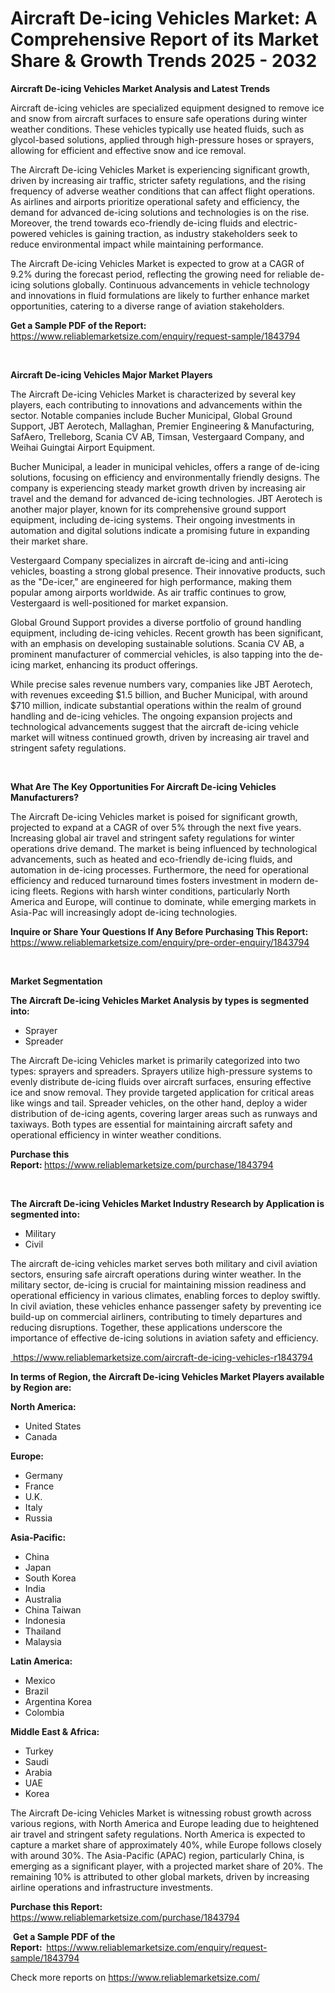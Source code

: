 <p><h1>Aircraft De-icing Vehicles Market: A Comprehensive Report of its Market Share & Growth Trends 2025 - 2032</h1></p><p><strong>Aircraft De-icing Vehicles Market Analysis and Latest Trends</strong></p>
<p><p>Aircraft de-icing vehicles are specialized equipment designed to remove ice and snow from aircraft surfaces to ensure safe operations during winter weather conditions. These vehicles typically use heated fluids, such as glycol-based solutions, applied through high-pressure hoses or sprayers, allowing for efficient and effective snow and ice removal.</p><p>The Aircraft De-icing Vehicles Market is experiencing significant growth, driven by increasing air traffic, stricter safety regulations, and the rising frequency of adverse weather conditions that can affect flight operations. As airlines and airports prioritize operational safety and efficiency, the demand for advanced de-icing solutions and technologies is on the rise. Moreover, the trend towards eco-friendly de-icing fluids and electric-powered vehicles is gaining traction, as industry stakeholders seek to reduce environmental impact while maintaining performance.</p><p>The Aircraft De-icing Vehicles Market is expected to grow at a CAGR of 9.2% during the forecast period, reflecting the growing need for reliable de-icing solutions globally. Continuous advancements in vehicle technology and innovations in fluid formulations are likely to further enhance market opportunities, catering to a diverse range of aviation stakeholders.</p></p>
<p><strong>Get a Sample PDF of the Report:&nbsp;</strong> <a href="https://www.reliablemarketsize.com/enquiry/request-sample/1843794?utm_campaign=3226&utm_medium=2&utm_source=Github&utm_content=ia&utm_term=12042025&utm_id=aircraft-de-icing-vehicles">https://www.reliablemarketsize.com/enquiry/request-sample/1843794</a></p>
<p>&nbsp;</p>
<p><strong>Aircraft De-icing Vehicles Major Market Players</strong></p>
<p><p>The Aircraft De-icing Vehicles Market is characterized by several key players, each contributing to innovations and advancements within the sector. Notable companies include Bucher Municipal, Global Ground Support, JBT Aerotech, Mallaghan, Premier Engineering & Manufacturing, SafAero, Trelleborg, Scania CV AB, Timsan, Vestergaard Company, and Weihai Guingtai Airport Equipment.</p><p>Bucher Municipal, a leader in municipal vehicles, offers a range of de-icing solutions, focusing on efficiency and environmentally friendly designs. The company is experiencing steady market growth driven by increasing air travel and the demand for advanced de-icing technologies. JBT Aerotech is another major player, known for its comprehensive ground support equipment, including de-icing systems. Their ongoing investments in automation and digital solutions indicate a promising future in expanding their market share.</p><p>Vestergaard Company specializes in aircraft de-icing and anti-icing vehicles, boasting a strong global presence. Their innovative products, such as the "De-icer," are engineered for high performance, making them popular among airports worldwide. As air traffic continues to grow, Vestergaard is well-positioned for market expansion.</p><p>Global Ground Support provides a diverse portfolio of ground handling equipment, including de-icing vehicles. Recent growth has been significant, with an emphasis on developing sustainable solutions. Scania CV AB, a prominent manufacturer of commercial vehicles, is also tapping into the de-icing market, enhancing its product offerings.</p><p>While precise sales revenue numbers vary, companies like JBT Aerotech, with revenues exceeding $1.5 billion, and Bucher Municipal, with around $710 million, indicate substantial operations within the realm of ground handling and de-icing vehicles. The ongoing expansion projects and technological advancements suggest that the aircraft de-icing vehicle market will witness continued growth, driven by increasing air travel and stringent safety regulations.</p></p>
<p>&nbsp;</p>
<p><strong>What Are The Key Opportunities For Aircraft De-icing Vehicles Manufacturers?</strong></p>
<p><p>The Aircraft De-icing Vehicles market is poised for significant growth, projected to expand at a CAGR of over 5% through the next five years. Increasing global air travel and stringent safety regulations for winter operations drive demand. The market is being influenced by technological advancements, such as heated and eco-friendly de-icing fluids, and automation in de-icing processes. Furthermore, the need for operational efficiency and reduced turnaround times fosters investment in modern de-icing fleets. Regions with harsh winter conditions, particularly North America and Europe, will continue to dominate, while emerging markets in Asia-Pac will increasingly adopt de-icing technologies.</p></p>
<p><strong>Inquire or Share Your Questions If Any Before Purchasing This Report:</strong> <a href="https://www.reliablemarketsize.com/enquiry/pre-order-enquiry/1843794?utm_campaign=3226&utm_medium=2&utm_source=Github&utm_content=ia&utm_term=12042025&utm_id=aircraft-de-icing-vehicles">https://www.reliablemarketsize.com/enquiry/pre-order-enquiry/1843794</a></p>
<p>&nbsp;</p>
<p><strong>Market Segmentation</strong></p>
<p><strong>The Aircraft De-icing Vehicles Market Analysis by types is segmented into:</strong></p>
<p><ul><li>Sprayer</li><li>Spreader</li></ul></p>
<p><p>The Aircraft De-icing Vehicles market is primarily categorized into two types: sprayers and spreaders. Sprayers utilize high-pressure systems to evenly distribute de-icing fluids over aircraft surfaces, ensuring effective ice and snow removal. They provide targeted application for critical areas like wings and tail. Spreader vehicles, on the other hand, deploy a wider distribution of de-icing agents, covering larger areas such as runways and taxiways. Both types are essential for maintaining aircraft safety and operational efficiency in winter weather conditions.</p></p>
<p><strong>Purchase this Report:&nbsp;</strong><a href="https://www.reliablemarketsize.com/purchase/1843794?utm_campaign=3226&utm_medium=2&utm_source=Github&utm_content=ia&utm_term=12042025&utm_id=aircraft-de-icing-vehicles">https://www.reliablemarketsize.com/purchase/1843794</a></p>
<p>&nbsp;</p>
<p><strong>The Aircraft De-icing Vehicles Market Industry Research by Application is segmented into:</strong></p>
<p><ul><li>Military</li><li>Civil</li></ul></p>
<p><p>The aircraft de-icing vehicles market serves both military and civil aviation sectors, ensuring safe aircraft operations during winter weather. In the military sector, de-icing is crucial for maintaining mission readiness and operational efficiency in various climates, enabling forces to deploy swiftly. In civil aviation, these vehicles enhance passenger safety by preventing ice build-up on commercial airliners, contributing to timely departures and reducing disruptions. Together, these applications underscore the importance of effective de-icing solutions in aviation safety and efficiency.</p></p>
<p><a href="https://www.reliablemarketsize.com/aircraft-de-icing-vehicles-r1843794?utm_campaign=3226&utm_medium=2&utm_source=Github&utm_content=ia&utm_term=12042025&utm_id=aircraft-de-icing-vehicles">&nbsp;https://www.reliablemarketsize.com/aircraft-de-icing-vehicles-r1843794</a></p>
<p><strong>In terms of Region, the Aircraft De-icing Vehicles Market Players available by Region are:</strong></p>
<p>
    <p> <strong> North America: </strong>
        <ul>
            <li>United States</li>
            <li>Canada</li>
        </ul>
        </p> 
    <p> <strong> Europe: </strong>
        <ul>
            <li>Germany</li>
            <li>France</li>
            <li>U.K.</li>
            <li>Italy</li>
            <li>Russia</li>
        </ul>
        </p> 
    <p> <strong> Asia-Pacific: </strong>
        <ul>
            <li>China</li>
            <li>Japan</li>
            <li>South Korea</li>
            <li>India</li>
            <li>Australia</li>
            <li>China Taiwan</li>
            <li>Indonesia</li>
            <li>Thailand</li>
            <li>Malaysia</li>
        </ul>
        </p> 
    <p> <strong> Latin America: </strong>
        <ul>
            <li>Mexico</li>
            <li>Brazil</li>
            <li>Argentina Korea</li>
            <li>Colombia</li>
        </ul>
        </p> 
    <p> <strong> Middle East & Africa: </strong>
        <ul>
            <li>Turkey</li>
            <li>Saudi</li>
            <li>Arabia</li>
            <li>UAE</li>
            <li>Korea</li>
        </ul>
    </p>
    </p>
<p><p>The Aircraft De-icing Vehicles Market is witnessing robust growth across various regions, with North America and Europe leading due to heightened air travel and stringent safety regulations. North America is expected to capture a market share of approximately 40%, while Europe follows closely with around 30%. The Asia-Pacific (APAC) region, particularly China, is emerging as a significant player, with a projected market share of 20%. The remaining 10% is attributed to other global markets, driven by increasing airline operations and infrastructure investments.</p></p>
<p><strong>Purchase this Report: </strong><a href="https://www.reliablemarketsize.com/purchase/1843794?utm_campaign=3226&utm_medium=2&utm_source=Github&utm_content=ia&utm_term=12042025&utm_id=aircraft-de-icing-vehicles">https://www.reliablemarketsize.com/purchase/1843794</a></p>
<p>&nbsp;<strong>Get a Sample PDF of the Report:&nbsp;&nbsp;</strong><a href="https://www.reliablemarketsize.com/enquiry/request-sample/1843794?utm_campaign=3226&utm_medium=2&utm_source=Github&utm_content=ia&utm_term=12042025&utm_id=aircraft-de-icing-vehicles">https://www.reliablemarketsize.com/enquiry/request-sample/1843794</a></p>
<p><strong></strong></p>
<p>Check more reports on <a href="https://www.reliablemarketsize.com/?utm_campaign=3226&utm_medium=2&utm_source=Github&utm_content=ia&utm_term=12042025&utm_id=aircraft-de-icing-vehicles">https://www.reliablemarketsize.com/</a></p>
